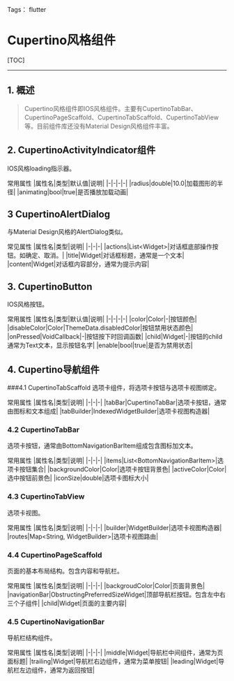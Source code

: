 ﻿Tags： flutter
# Cupertino风格组件
[TOC]

---
## 1. 概述
> Cupertino风格组件即IOS风格组件。主要有CupertinoTabBar、CupertinoPageScaffold、CupertinoTabScaffold、CupertinoTabView等。目前组件库还没有Material Design风格组件丰富。

## 2. CupertinoActivityIndicator组件
IOS风格loading指示器。

常用属性
|属性名|类型|默认值|说明|
|-|-|-|-|
|radius|double|10.0|加载图形的半径|
|animating|bool|true|是否播放加载动画|

## 3 CupertinoAlertDialog
与Material Design风格的AlertDialog类似。

常见属性
|属性名|类型|说明|
|-|-|-|
|actions|List&lt;Widget&gt;|对话框底部操作按钮。如确定、取消。|
|title|Widget|对话框标题，通常是一个文本|
|content|Widget|对话框内容部分，通常为提示内容|


## 3. CupertinoButton
IOS风格按钮。

常用属性
|属性名|类型|默认值|说明|
|-|-|-|-|
|color|Color|-|按钮颜色|
|disableColor|Color|ThemeData.disabledColor|按钮禁用状态颜色|
|onPressed|VoidCallback|-|按钮按下时回调函数|
|child|Widget|-|按钮的child通常为Text文本，显示按钮名字|
|enable|bool|true|是否为禁用状态|

## 4. Cupertino导航组件
###4.1 CupertinoTabScaffold
选项卡组件，将选项卡按钮与选项卡视图绑定。

常用属性
|属性名|类型|说明|
|-|-|-|
|tabBar|CupertinoTabBar|选项卡按钮，通常由图标和文本组成|
|tabBuilder|IndexedWidgetBuilder|选项卡视图构造器|

### 4.2 CupertinoTabBar
选项卡按钮，通常由BottomNavigationBarItem组成包含图标加文本。

常用属性
|属性名|类型|说明|
|-|-|-|
|items|List&lt;BottomNavigationBarItem&gt;|选项卡按钮集合|
|backgroundColor|Color|选项卡按钮背景色|
|activeColor|Color|选中按钮前景色|
|iconSize|double|选项卡图标大小|

### 4.3 CupertinoTabView
选项卡视图。

常用属性
|属性名|类型|说明|
|-|-|-|
|builder|WidgetBuilder|选项卡视图构造器|
|routes|Map&lt;String, WidgetBuilder&gt;|选项卡视图路由|

### 4.4 CupertinoPageScaffold
页面的基本布局结构。包含内容和导航栏。

常用属性
|属性名|类型|说明|
|-|-|-|
|backgroudColor|Color|页面背景色|
|navigationBar|ObstructingPreferredSizeWidget|顶部导航栏按钮。包含左中右三个子组件|
|child|Widget|页面的主要内容|

### 4.5 CupertinoNavigationBar
导航栏结构组件。

常用属性
|属性名|类型|说明|
|-|-|-|
|middle|Widget|导航栏中间组件，通常为页面标题|
|trailing|Widget|导航栏右边组件，通常为菜单按钮|
|leading|Widget|导航栏左边组件，通常为返回按钮|